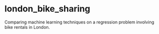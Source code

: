 # london_bike_sharing
Comparing machine learning techniques on a regression problem involving bike rentals in London.
